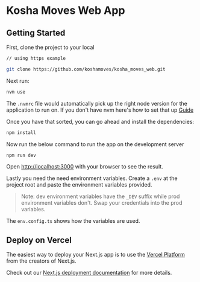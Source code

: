 # Kosha Moves Web App

## Getting Started

First, clone the project to your local

```bash
// using https example

git clone https://github.com/koshamoves/kosha_moves_web.git
```

Next run:

```bash
nvm use
```

The `.nvmrc` file would automatically pick up the right node version for the application to run on. If you don't have nvm here's how to set that up [Guide](https://www.freecodecamp.org/news/node-version-manager-nvm-install-guide/)

Once you have that sorted, you can go ahead and install the dependencies:

```bash
npm install
````

Now run the below command to run the app on the development server

```bash
npm run dev
```

Open [http://localhost:3000](http://localhost:3000) with your browser to see the result.

Lastly you need the need environment variables. Create a `.env` at the project root and paste the environment variables provided.

> Note: dev environment variables have the `_DEV` suffix while prod environment variables don't. Swap your credentials into the prod variables.

The `env.config.ts` shows how the variables are used.

## Deploy on Vercel

The easiest way to deploy your Next.js app is to use the [Vercel Platform](https://vercel.com/new?utm_medium=default-template&filter=next.js&utm_source=create-next-app&utm_campaign=create-next-app-readme) from the creators of Next.js.

Check out our [Next.js deployment documentation](https://nextjs.org/docs/deployment) for more details.
